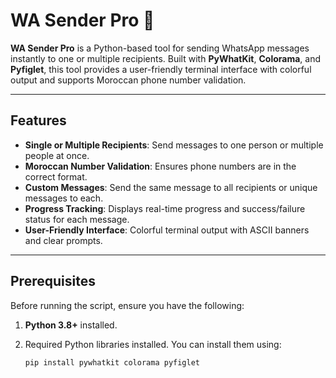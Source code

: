 # WA Sender Pro 📱


**WA Sender Pro** is a Python-based tool for sending WhatsApp messages instantly to one or multiple recipients. Built with **PyWhatKit**, **Colorama**, and **Pyfiglet**, this tool provides a user-friendly terminal interface with colorful output and supports Moroccan phone number validation.

---

## **Features**
- **Single or Multiple Recipients**: Send messages to one person or multiple people at once.
- **Moroccan Number Validation**: Ensures phone numbers are in the correct format.
- **Custom Messages**: Send the same message to all recipients or unique messages to each.
- **Progress Tracking**: Displays real-time progress and success/failure status for each message.
- **User-Friendly Interface**: Colorful terminal output with ASCII banners and clear prompts.

---

## **Prerequisites**
Before running the script, ensure you have the following:
1. **Python 3.8+** installed.
2. Required Python libraries installed. You can install them using:

   ```bash
   pip install pywhatkit colorama pyfiglet
